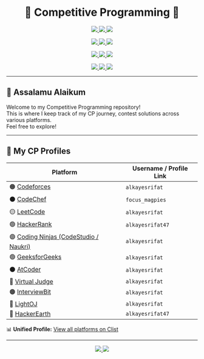 
<h1 align="center">🏁 Competitive Programming 🏁</h1>

<p align="center">
  <a href="https://codeforces.com/profile/alkayesrifat">
    <img src="https://img.shields.io/badge/Codeforces-alkayesrifat-orange?style=for-the-badge&logo=codeforces" />
  </a>
  <a href="https://leetcode.com/alkayesrifat">
    <img src="https://img.shields.io/badge/LeetCode-alkayesrifat-yellow?style=for-the-badge&logo=leetcode" />
  </a>
  <a href="https://www.codechef.com/users/focus_magpies">
    <img src="https://img.shields.io/badge/CodeChef-focus__magpies-5b4638?style=for-the-badge&logo=codechef" />
  </a>
</p>

<p align="center">
  <a href="https://www.hackerrank.com/alkayesrifat47">
    <img src="https://img.shields.io/badge/HackerRank-alkayesrifat47-2EC866?style=for-the-badge&logo=hackerrank" />
  </a>
  <a href="https://auth.geeksforgeeks.org/user/alkayesrifat">
    <img src="https://img.shields.io/badge/GFG-alkayesrifat-21A366?style=for-the-badge&logo=geeksforgeeks" />
  </a>
  <a href="https://www.codingninjas.com/studio/profile/alkayesrifat">
    <img src="https://img.shields.io/badge/Coding Ninjas-alkayesrifat-DD6B20?style=for-the-badge&logo=codingninjas" />
  </a>
</p>

<p align="center">
  <a href="https://atcoder.jp/users/alkayesrifat">
    <img src="https://img.shields.io/badge/AtCoder-alkayesrifat-1f8acb?style=for-the-badge" />
  </a>
  <a href="https://vjudge.net/user/alkayesrifat">
    <img src="https://img.shields.io/badge/Virtual Judge-alkayesrifat-0A95FF?style=for-the-badge" />
  </a>
  <a href="https://www.interviewbit.com/profile/alkayesrifat">
    <img src="https://img.shields.io/badge/InterviewBit-alkayesrifat-00758F?style=for-the-badge" />
  </a>

</p>

<p align="center">
    <a href="https://lightoj.com/user/alkayesrifat">
    <img src="https://img.shields.io/badge/LightOJ-alkayesrifat-C41E3A?style=for-the-badge" />
  </a>
  <a href="https://www.hackerearth.com/@alkayesrifat47">
    <img src="https://img.shields.io/badge/HackerEarth-alkayesrifat-323754?style=for-the-badge&logo=hackerearth" />
  </a>
  <a href="https://clist.by/coder/alkayesrifat/">
    <img src="https://img.shields.io/badge/All Profiles-Clist.by-blueviolet?style=for-the-badge&logo=appveyor" />
  </a>
</p>




---

## 🌟 Assalamu Alaikum

Welcome to my Competitive Programming repository!  
This is where I keep track of my CP journey, contest solutions across various platforms.  
Feel free to explore!

---

## 🚀 My CP Profiles

| Platform         | Username / Profile Link |
|------------------|-------------------------|
| 🟠 [Codeforces](https://codeforces.com/profile/alkayesrifat) | `alkayesrifat` |
| ⚫ [CodeChef](https://www.codechef.com/users/focus_magpies) | `focus_magpies` |
| 🟡 [LeetCode](https://leetcode.com/alkayesrifat) | `alkayesrifat` |
| 🟢 [HackerRank](https://www.hackerrank.com/alkayesrifat47) | `alkayesrifat47` |
| 🟣 [Coding Ninjas (CodeStudio / Naukri)](https://www.codingninjas.com/studio/profile/alkayesrifat) | `alkayesrifat` |
| 🟢 [GeeksforGeeks](https://auth.geeksforgeeks.org/user/alkayesrifat) | `alkayesrifat` |
| ⚫ [AtCoder](https://atcoder.jp/users/alkayesrifat) | `alkayesrifat` |
| 🔵 [Virtual Judge](https://vjudge.net/user/alkayesrifat) | `alkayesrifat` |
| 🟤 [InterviewBit](https://www.interviewbit.com/profile/alkayesrifat) | `alkayesrifat` |
| 🔴 [LightOJ](https://lightoj.com/user/alkayesrifat) | `alkayesrifat` |
| 🔵 [HackerEarth](https://www.hackerearth.com/@alkayesrifat47) | `alkayesrifat47` |


📊 **Unified Profile:** [View all platforms on Clist](https://clist.by/coder/alkayesrifat/)

---
<p align="center">
  <a href="https://codeforces.com/profile/alkayesrifat">
    <img src="https://codeforces-readme-stats.vercel.app/api/card?username=alkayesrifat&theme=github_dark&disable_animations=false&show_icons=true&force_username=true" />
  </a>
  <a href="https://leetcode.com/alkayesrifat/">
    <img src="https://leetcard.jacoblin.cool/alkayesrifat?theme=dark&font=changa&ext=heatmap" />
  </a>
</p>

